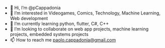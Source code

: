 - 👋 Hi, I’m @pCappadonia
- 👀 I’m interested in Videogames, Comics, Technology, Machine Learning, Web development
- 🌱 I’m currently learning python, flutter, C#, C++
- 💞️ I’m looking to collaborate on web app projects, machine learning projects, embedded systems projects
- 📫 How to reach me paolo.cappadonia@gmail.com

<!---
pCappadonia/pCappadonia is a ✨ special ✨ repository because its `README.md` (this file) appears on your GitHub profile.
You can click the Preview link to take a look at your changes.
--->
